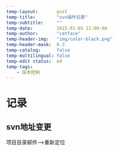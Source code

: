 ```yaml
---
temp-layout:       post
temp-title:        "svn操作记录"
temp-subtitle:     ""
temp-date:         2015-01-05 12:00:00
temp-author:       "catface"
temp-header-img:   "img/color-black.png"
temp-header-mask:  0.3
temp-catalog:      false
temp-multilingual: false
temp-edit status:  ed
temp-tags:
    - 版本控制
---
```


# 记录

## svn地址变更

项目目录邮件-->重新定位